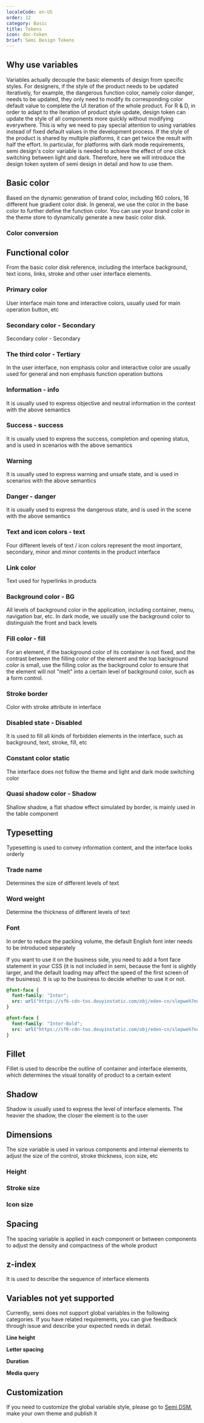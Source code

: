 ```yaml
---
localeCode: en-US
order: 12
category: Basic
title: Tokens 
icon: doc-token
brief: Semi Design Tokens
---
```


<JumpToToken/>

## Why use variables

Variables actually decouple the basic elements of design from specific styles.
For designers, if the style of the product needs to be updated iteratively, for example, the dangerous function color, namely color danger, needs to be updated, they only need to modify its corresponding color default value to complete the UI iteration of the whole product.
For R &amp; D, in order to adapt to the iteration of product style update, design token can update the style of all components more quickly without modifying everywhere. This is why we need to pay special attention to using variables instead of fixed default values in the development process. If the style of the product is shared by multiple platforms, it can get twice the result with half the effort.
In particular, for platforms with dark mode requirements, semi design's color variable is needed to achieve the effect of one click switching between light and dark. Therefore, here we will introduce the design token system of semi design in detail and how to use them.

## Basic color

Based on the dynamic generation of brand color, including 160 colors, 16 different hue gradient color disk. In general, we use the color in the base color to further define the function color. You can use your brand color in the theme store to dynamically generate a new basic color disk.
<FullPalette/>

### Color conversion

<ColorConverter/>

## Functional color

From the basic color disk reference, including the interface background, text icons, links, stroke and other user interface elements.

### Primary color

User interface main tone and interactive colors, usually used for main operation button, etc

<DesignToken componentName='global' reg={/color-primary/}/>

### Secondary color - Secondary

Secondary color - Secondary

<DesignToken componentName='global' reg={/color-secondary/}/>

### The third color - Tertiary

In the user interface, non emphasis color and interactive color are usually used for general and non emphasis function operation buttons

<DesignToken componentName='global' reg={/color-tertiary/}/>

### Information - info

It is usually used to express objective and neutral information in the context with the above semantics

<DesignToken componentName='global' reg={/color-info/}/>

### Success - success

It is usually used to express the success, completion and opening status, and is used in scenarios with the above semantics

<DesignToken componentName='global' reg={/color-success/}/>

### Warning

It is usually used to express warning and unsafe state, and is used in scenarios with the above semantics

<DesignToken componentName='global' reg={/color-warning/}/>

### Danger - danger

It is usually used to express the dangerous state, and is used in the scene with the above semantics

<DesignToken componentName='global' reg={/color-danger/}/>

### Text and icon colors - text

Four different levels of text / icon colors represent the most important, secondary, minor and minor contents in the product interface

<DesignToken componentName='global' reg={/color-text/}/>

### Link color

Text used for hyperlinks in products

<DesignToken componentName='global' reg={/color-link/}/>

### Background color - BG

All levels of background color in the application, including container, menu, navigation bar, etc. In dark mode, we usually use the background color to distinguish the front and back levels

<DesignToken componentName='global' reg={/color-bg/}/>

### Fill color - fill

For an element, if the background color of its container is not fixed, and the contrast between the filling color of the element and the top background color is small, use the filling color as the background color to ensure that the element will not "melt" into a certain level of background color, such as a form control.

<DesignToken componentName='global' reg={/color-fill/}/>

### Stroke border

Color with stroke attribute in interface

<DesignToken componentName='global' reg={/color-border/}/>

### Disabled state - Disabled

It is used to fill all kinds of forbidden elements in the interface, such as background, text, stroke, fill, etc

<DesignToken componentName='global' reg={/color-disabled/}/>

### Constant color static

The interface does not follow the theme and light and dark mode switching color

<DesignToken componentName='global' reg={/((--semi-black)|(--semi-white))$/}/>

### Quasi shadow color - Shadow

Shallow shadow, a flat shadow effect simulated by border, is mainly used in the table component

<DesignToken componentName='global' reg={/^--semi-color-shadow$/}/>

## Typesetting

Typesetting is used to convey information content, and the interface looks orderly

### Trade name

Determines the size of different levels of text

<DesignToken componentName='global' reg={/font-size/}/>

### Word weight

Determine the thickness of different levels of text

<DesignToken componentName='global' reg={/font-weight/}/>

### Font

In order to reduce the packing volume, the default English font inter needs to be introduced separately

If you want to use it on the business side, you need to add a font face statement in your CSS (it is not included in semi, because the font is slightly larger, and the default loading may affect the speed of the first screen of the business). It is up to the business to decide whether to use it or not.

```css
@font-face {
  font-family: "Inter";
  src: url("https://sf6-cdn-tos.douyinstatic.com/obj/eden-cn/slepweh7nupqpognuhbo/Inter-Regular.ttf") format("ttf"),
}

@font-face {
  font-family: "Inter-Bold";
  src: url("https://sf6-cdn-tos.douyinstatic.com/obj/eden-cn/slepweh7nupqpognuhbo/Inter-Bold.ttf") format("ttf"),
}

```


<DesignToken componentName='global' reg={/font-family/}/>

## Fillet

Fillet is used to describe the outline of container and interface elements, which determines the visual tonality of product to a certain extent

<DesignToken componentName='global' reg={/border-radius/}/>

## Shadow

Shadow is usually used to express the level of interface elements. The heavier the shadow, the closer the element is to the user

<DesignToken componentName='global' reg={/\$shadow/}/>

## Dimensions

The size variable is used in various components and internal elements to adjust the size of the control, stroke thickness, icon size, etc

### Height

<DesignToken componentName='global' reg={/\height-control/}/>

### Stroke size

<DesignToken componentName='global' reg={/\$border-thickness/}/>

### Icon size

<DesignToken componentName='global' reg={/\$width-icon/}/>

## Spacing

The spacing variable is applied in each component or between components to adjust the density and compactness of the whole product

<DesignToken componentName='global' reg={/(spacing-)|(width-base)|(loose)/}/>

## z-index

It is used to describe the sequence of interface elements

<DesignToken componentName='global' reg={/z-/}/>

## Variables not yet supported

Currently, semi does not support global variables in the following categories. If you have related requirements, you can give feedback through issue and describe your expected needs in detail.

**Line height**

**Letter spacing**

**Duration**

**Media query**

## Customization
If you need to customize the global variable style, please go to [Semi DSM](https://semi.design/dsm), make your own theme and publish it